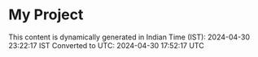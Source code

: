 # My Project

This content is dynamically generated in Indian Time (IST): 2024-04-30 23:22:17 IST
Converted to UTC: 2024-04-30 17:52:17 UTC
